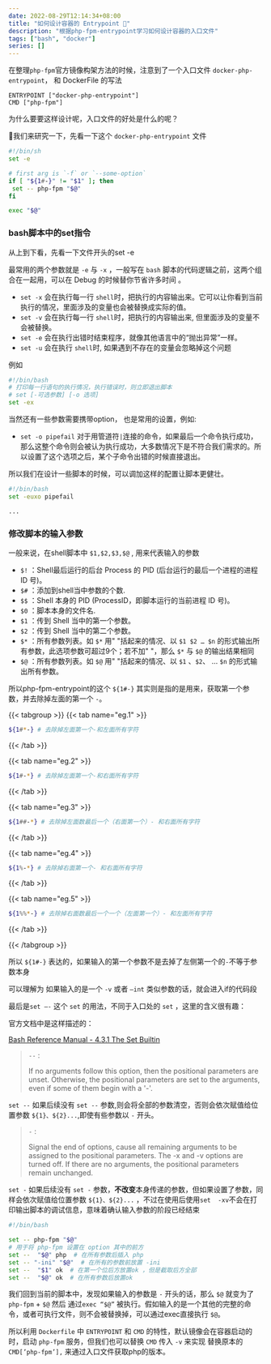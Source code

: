 ```yaml
---
date: 2022-08-29T12:14:34+08:00
title: "如何设计容器的 Entrypoint 🚪"
description: "根据php-fpm-entrypoint学习如何设计容器的入口文件"
tags: ["bash", "docker"]
series: []
---
```


在整理`php-fpm`官方镜像构架方法的时候，注意到了一个入口文件 `docker-php-entrypoint`， 和 DockerFile 的写法

```docker
ENTRYPOINT ["docker-php-entrypoint"]
CMD ["php-fpm"]
```

为什么要要这样设计呢，入口文件的好处是什么的呢？

🤔️我们来研究一下，先看一下这个 `docker-php-entrypoint` 文件

```bash
#!/bin/sh
set -e

# first arg is `-f` or `--some-option`
if [ "${1#-}" != "$1" ]; then
 set -- php-fpm "$@"
fi

exec "$@"
```

### bash脚本中的set指令

从上到下看，先看一下文件开头的set -e

最常用的两个参数就是 `-e` 与 `-x` ，一般写在 `bash` 脚本的代码逻辑之前，这两个组合在一起用，可以在 Debug 的时候替你节省许多时间 。

- `set -x` 会在执行每一行 `shell`时，把执行的内容输出来。它可以让你看到当前执行的情况，里面涉及的变量也会被替换成实际的值。
- `set -v` 会在执行每一行 `shell`时，把执行的内容输出来, 但里面涉及的变量不会被替换。
- `set -e` 会在执行出错时结束程序，就像其他语言中的“抛出异常”一样。
- `set -u` 会在执行 `shell`时, 如果遇到不存在的变量会忽略掉这个问题

例如

```bash
#!/bin/bash
# 打印每一行语句的执行情况，执行错误时，则立即退出脚本
# set [-可选参数] [-o 选项]
set -ex
```

当然还有一些参数需要携带option， 也是常用的设置，例如:

- `set -o pipefail` 对于用管道符`|`连接的命令，如果最后一个命令执行成功，那么这整个命令则会被认为执行成功，大多数情况下是不符合我们需求的。所以设置了这个选项之后，某个子命令出错的时候直接退出。

所以我们在设计一些脚本的时候，可以调加这样的配置让脚本更健壮。

```bash
#!/bin/bash
set -euxo pipefail

...

```

### 修改脚本的输入参数

一般来说，在shell脚本中 `$1,$2,$3,$@` , 用来代表输入的参数

- `$!` ：Shell最后运行的后台 Process 的 PID (后台运行的最后一个进程的进程 ID 号)。
- `$#` ：添加到shell当中参数的个数.
- `$$` ：Shell 本身的 PID (ProcessID，即脚本运行的当前进程 ID 号)。
- `$0` ：脚本本身的文件名.
- `$1` ：传到 Shell 当中的第一个参数。
- `$2` ：传到 Shell 当中的第二个参数。
- `$*` ：所有参数列表。如 `$*` 用" "括起来的情况、以 `$1 $2 … $n` 的形式输出所有参数，此选项参数可超过9个；若不加" "，那么 `$*` 与 `$@` 的输出结果相同
- `$@` ：所有参数列表。如 `$@` 用" "括起来的情况、以 `$1` 、`$2`、 … `$n` 的形式输出所有参数。

所以php-fpm-entrypoint的这个 `${1#-}` 其实则是指的是用来，获取第一个参数，并去除掉左面的第一个 `-`。


{{< tabgroup >}}
{{< tab name="eg.1" >}}

```bash
${1#*-} # 去除掉左面第一个-和左面所有字符
```

{{< /tab >}}

{{< tab name="eg.2" >}}

```bash
${1#-*} # 去除掉左面第一个-和右面所有字符
```

{{< /tab >}}

{{< tab name="eg.3" >}}

```bash
${1##-*} # 去除掉左面数最后一个（右面第一个）- 和右面所有字符
```

{{< /tab >}}

{{< tab name="eg.4" >}}

```bash
${1%-*} # 去除掉右面第一个- 和右面所有字符
```

{{< /tab >}}

{{< tab name="eg.5" >}}

```bash
${1%%*-} # 去除掉右面数最后一个一个（左面第一个）- 和左面所有字符
```

{{< /tab >}}

{{< /tabgroup >}}

所以 `${1#-}` 表达的，如果输入的第一个参数不是去掉了左侧第一个的`-`不等于参数本身

可以理解为 如果输入的是一个 `-v` 或者 `—int` 类似参数的话，就会进入if的代码段

最后是`set —-` 这个 `set` 的用法，不同于入口处的 `set` ，这里的含义很有趣：

官方文档中是这样描述的：

[Bash Reference Manual - 4.3.1 The Set Builtin](https://www.gnu.org/software/bash/manual/html_node/The-Set-Builtin.html)

> `--` :
>
> If no arguments follow this option, then the positional parameters are unset. Otherwise, the positional parameters are set to the arguments, even if some of them begin with a '-'.
>

`set --` 如果后续没有 `set --` 参数,则会将全部的参数清空，否则会依次赋值给位置参数 `${1}、${2}...`,即使有些参数以 `-` 开头。

> `-` :
>
> Signal the end of options, cause all remaining arguments to be assigned to the positional parameters. The -x and -v options are turned off. If there are no arguments, the positional parameters remain unchanged.
>

`set -` 如果后续没有 `set -` 参数，**不改变**本身传递的参数，但如果设置了参数，同样会依次赋值给位置参数 `${1}、${2}...` ，不过在使用后使用`set  -xv`不会在打印输出脚本的调试信息，意味着确认输入参数的阶段已经结束

```bash
#!/bin/bash

set -- php-fpm "$@" 
# 用于将 php-fpm 设置在 option 其中的前方
set --  "$@" php  # 在所有参数后插入 php
set -- "-ini" "$@"  # 在所有的参数前放置 -ini
set --  "$1" ok  # 在第一个位后方放置ok ，但是截取后方全部
set --  "$@" ok  # 在所有参数后放置ok
```

我们回到当前的脚本中，发现如果输入的参数是 `-` 开头的话，那么 `$@` 就变为了  `php-fpm` + `$@` 然后 通过`exec “$@”` 被执行。假如输入的是一个其他的完整的命令，或者可执行文件，则不会被替换掉，可以通过exec直接执行 `$@`。

所以利用 `Dockerfile` 中 `ENTRYPOINT` 和 `CMD` 的特性，默认镜像会在容器启动的时，启动 `php-fpm` 服务，但我们也可以替换 `CMD` 传入 `-v` 来实现 替换原本的`CMD[’php-fpm’],` 来通过入口文件获取php的版本。
